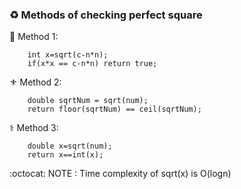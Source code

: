 ### ♻️ Methods of checking perfect square

🔱 Method 1:
```
	int x=sqrt(c-n*n);
	if(x*x == c-n*n) return true;
```

⚜️ Method 2:
```
    double sqrtNum = sqrt(num);
    return floor(sqrtNum) == ceil(sqrtNum);
```
		
⚕️ Method 3:
```
	double x=sqrt(num);
	return x==int(x);
```


:octocat: NOTE : Time complexity of sqrt(x) is O(logn)